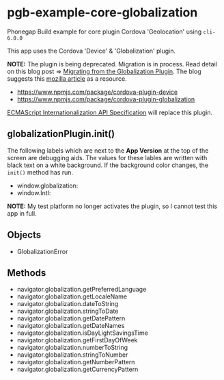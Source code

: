 # pgb-example-core-globalization
Phonegap Build example for core plugin Cordova 'Geolocation' using `cli-6.0.0`

This app uses the Cordova 'Device' & 'Globalization' plugin.

**NOTE:** The plugin is being deprecated. Migration is in process. Read detail on this blog post => [Migrating from the Globalization Plugin](https://cordova.apache.org/news/2017/11/20/migrate-from-cordova-globalization-plugin.html). The blog suggests this [mozilla article](https://developer.mozilla.org/en-US/docs/Web/JavaScript/Reference/Global_Objects/Intl) as a resource.

* https://www.npmjs.com/package/cordova-plugin-device
* https://www.npmjs.com/package/cordova-plugin-globalization

[ECMAScript Internationalization API Specification](https://www.ecma-international.org/ecma-402/1.0/) will replace this plugin.

## globalizationPlugin.init()

The following labels which are next to the **App Version** at the top of the screen are debugging aids. The values for these lables are written with black text on a white background. If the background color changes, the `init()` method has run.

* window.globalization:
* window.Intl:

**NOTE:** My test platform no longer activates the plugin, so I cannot test this app in full.

## Objects

* GlobalizationError 

## Methods

* navigator.globalization.getPreferredLanguage
* navigator.globalization.getLocaleName
* navigator.globalization.dateToString
* navigator.globalization.stringToDate
* navigator.globalization.getDatePattern
* navigator.globalization.getDateNames
* navigator.globalization.isDayLightSavingsTime
* navigator.globalization.getFirstDayOfWeek
* navigator.globalization.numberToString
* navigator.globalization.stringToNumber
* navigator.globalization.getNumberPattern
* navigator.globalization.getCurrencyPattern
